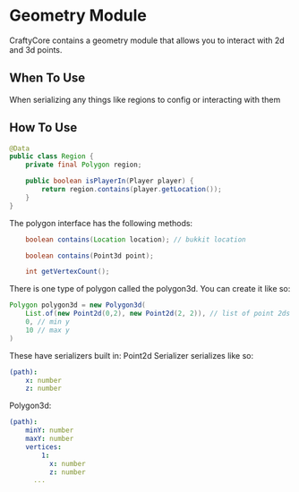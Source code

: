# Geometry Module
CraftyCore contains a geometry module that allows you to interact with 2d and 3d points.

## When To Use
When serializing any things like regions to config or interacting with them

## How To Use
```java
@Data
public class Region {
    private final Polygon region;

    public boolean isPlayerIn(Player player) {
        return region.contains(player.getLocation());
    }
}
```

The polygon interface has the following methods:

```java
    boolean contains(Location location); // bukkit location

    boolean contains(Point3d point);

    int getVertexCount();
```

There is one type of polygon called the polygon3d. You can create it like so:

```java
Polygon polygon3d = new Polygon3d(
    List.of(new Point2d(0,2), new Point2d(2, 2)), // list of point 2ds for vertices
    0, // min y
    10 // max y
)
```

These have serializers built in:
Point2d Serializer serializes like so:
```yml
(path):
    x: number
    z: number
```

Polygon3d:
```yml
(path):
    minY: number
    maxY: number
    vertices:
        1:
          x: number
          z: number
      ...
```